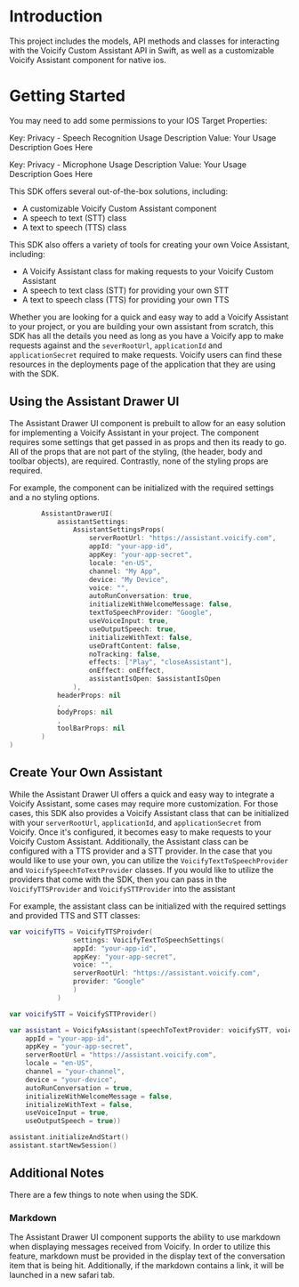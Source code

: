 # Introduction
This project includes the models, API methods and classes for interacting with the Voicify Custom Assistant API in Swift, as well as a customizable Voicify Assistant component for native ios.

# Getting Started
You may need to add some permissions to your IOS Target Properties:

Key: Privacy - Speech Recognition Usage Description
Value: Your Usage Description Goes Here

Key: Privacy - Microphone Usage Description
Value: Your Usage Description Goes Here

This SDK offers several out-of-the-box solutions, including:
- A customizable Voicify Custom Assistant component
- A speech to text (STT) class 
- A text to speech (TTS) class

This SDK also offers a variety of tools for creating your own Voice Assistant, including:
- A Voicify Assistant class for making requests to your Voicify Custom Assistant
- A speech to text class (STT) for providing your own STT
- A text to speech class (TTS) for providing your own TTS 

Whether you are looking for a quick and easy way to add a Voicify Assistant to your project, or you are building your own assistant from scratch, this SDK has all the details you need as long as you have a Voicify app to make requests against and the `severRootUrl`, `applicationId` and `applicationSecret` required to make requests. Voicify users can find these resources in the deployments page of the application that they are using with the SDK.
​
## Using the Assistant Drawer UI
The Assistant Drawer UI component is prebuilt to allow for an easy solution for implementing a Voicify Assistant in your project. The component requires some settings that get passed in as props and then its ready to go. All of the props that are not part of the styling, (the header, body and toolbar objects), are required. Contrastly, none of the styling props are required.

For example, the component can be initialized with the required settings and a no styling options.
```swift
        AssistantDrawerUI(
            assistantSettings:
                AssistantSettingsProps(
                    serverRootUrl: "https://assistant.voicify.com",
                    appId: "your-app-id",
                    appKey: "your-app-secret",
                    locale: "en-US",
                    channel: "My App",
                    device: "My Device",
                    voice: "",
                    autoRunConversation: true,
                    initializeWithWelcomeMessage: false,
                    textToSpeechProvider: "Google",
                    useVoiceInput: true,
                    useOutputSpeech: true,
                    initializeWithText: false,
                    useDraftContent: false,
                    noTracking: false,
                    effects: ["Play", "closeAssistant"],
                    onEffect: onEffect,
                    assistantIsOpen: $assistantIsOpen
                ),
            headerProps: nil
            ,
            bodyProps: nil
            ,
            toolBarProps: nil
        )
)
```
## Create Your Own Assistant
While the Assistant Drawer UI offers a quick and easy way to integrate a Voicify Assistant, some cases may require more customization. For those cases, this SDK also provides a Voicify Assistant class that can be initialized with your `serverRootUrl`, `applicationId`, and `applicationSecret` from Voicify. Once it's configured, it becomes easy to make requests to your Voicify Custom Assistant. Additionally, the Assistant class can be configured with a TTS provider and a STT provider. In the case that you would like to use your own, you can utilize the `VoicifyTextToSpeechProvider` and `VoicifySpeechToTextProvider` classes. If you would like to utilize the providers that come with the SDK, then you can pass in the `VoicifyTTSProvider` and `VoicifySTTProvider` into the assistant

For example, the assistant class can be initialized with the required settings and provided TTS and STT classes:
```swift
var voicifyTTS = VoicifyTTSProivder(
                settings: VoicifyTextToSpeechSettings(
                appId: "your-app-id", 
                appKey: "your-app-secret", 
                voice: "", 
                serverRootUrl: "https://assistant.voicify.com", 
                provider: "Google"
                )
            )

var voicifySTT = VoicifySTTProvider()

var assistant = VoicifyAssistant(speechToTextProvider: voicifySTT, voicifyTTS, VoicifyAssistantSettings(
    appId = "your-app-id",
    appKey = "your-app-secret",
    serverRootUrl = "https://assistant.voicify.com",
    locale = "en-US",
    channel = "your-channel",
    device = "your-device",
    autoRunConversation = true,
    initializeWithWelcomeMessage = false,
    initializeWithText = false,
    useVoiceInput = true,
    useOutputSpeech = true))

assistant.initializeAndStart()
assistant.startNewSession()
```
## Additional Notes
There are a few things to note when using the SDK.

### Markdown
The Assistant Drawer UI component supports the ability to use markdown when displaying messages received from Voicify. In order to utilize this feature, markdown must be provided in the display text of the conversation item that is being hit. Additionally, if the markdown contains a link, it will be launched in a new safari tab.

